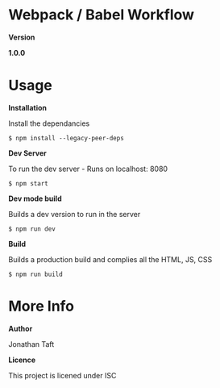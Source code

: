 # Webpack / Babel Workflow


**Version**

**1.0.0**


# Usage

**Installation**

Install the dependancies

```$ npm install --legacy-peer-deps```

**Dev Server**

To run the dev server - Runs on localhost: 8080

```$ npm start```

**Dev mode build**

Builds a dev version to run in the server

```$ npm run dev```

**Build**

Builds a production build and complies all the HTML, JS, CSS

```$ npm run build```


# More Info


**Author**

Jonathan Taft


**Licence**

This project is licened under ISC
